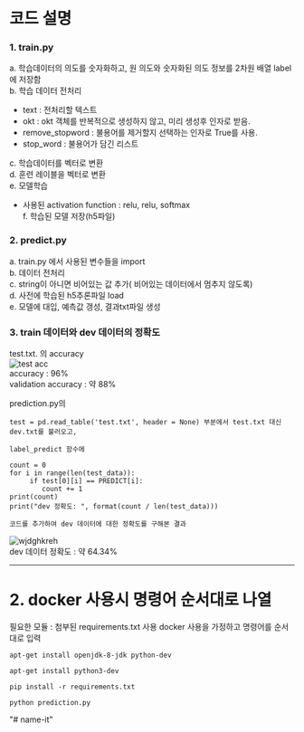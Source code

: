 # 코드 설명
### 1.  train.py
a. 학습데이터의 의도를 숫자화하고, 원 의도와 숫자화된 의도 정보를 2차원 배열 label에 저장함 <br/>
b. 학습 데이터 전처리 <br/>
   - text : 전처리할 텍스트 <br/>
   - okt : okt 객체를 반복적으로 생성하지 않고, 미리 생성후 인자로 받음.<br/>
   - remove_stopword : 불용어를 제거할지 선택하는 인자로 True를 사용.<br/>
   - stop_word : 불용어가 담긴 리스트<br/>

c. 학습데이터를 벡터로 변환 <br/>
d. 훈련 레이블을 벡터로 변환 <br/>
e. 모델학습 <br/>
   - 사용된 activation function : relu, relu, softmax <br/>
f. 학습된 모델 저장(h5파일) <br/>
   
### 2. predict.py
a. train.py 에서 사용된 변수들을 import <br/>
b. 데이터 전처리 <br/>
c. string이 아니면 비어있는 값 추가( 비어있는 데이터에서 멈추지 않도록) <br/>
d. 사전에 학습된 h5추론파일 load <br/>
e. 모델에 대입, 예측값 갱성, 결과txt파일 생성 <br/>

### 3. train 데이터와 dev 데이터의 정확도
test.txt. 의 accuracy<br/>
![test acc](https://user-images.githubusercontent.com/66713459/103552401-351a5300-4eef-11eb-8820-d0eb859e2720.jpg) <br/>
accuracy : 96% <br/>
validation accuracy : 약 88%<br/>

prediction.py의 
~~~
test = pd.read_table('test.txt', header = None) 부분에서 test.txt 대신 dev.txt를 불러오고, 
~~~
~~~
label_predict 함수에 

count = 0
for i in range(len(test_data)):
     if test[0][i] == PREDICT[i]:
        count += 1
print(count)
print("dev 정확도: ", format(count / len(test_data))) 

코드를 추가하여 dev 데이터에 대한 정확도를 구해본 결과
~~~

![wjdghkreh](https://user-images.githubusercontent.com/66713459/103545325-bf10ee80-4ee4-11eb-88b4-7a79270682ee.jpg) <br/>
dev 데이터 정확도 : 약 64.34% <br/>

----------------------------------------------------------
# 2. docker 사용시 명령어 순서대로 나열
필요한 모듈 : 첨부된 requirements.txt 사용
docker 사용을 가정하고 명령어를 순서대로 입력
~~~
apt-get install openjdk-8-jdk python-dev 
~~~
~~~
apt-get install python3-dev
~~~
~~~
pip install -r requirements.txt
~~~
~~~
python prediction.py
~~~
"# name-it" 
